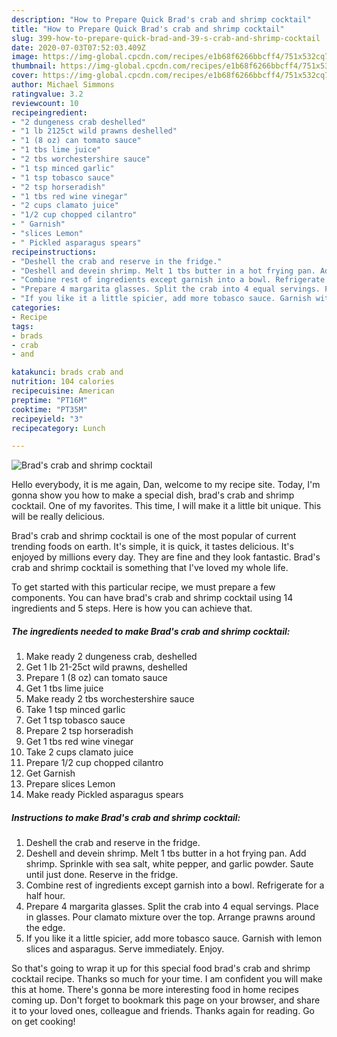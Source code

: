 ```yaml
---
description: "How to Prepare Quick Brad's crab and shrimp cocktail"
title: "How to Prepare Quick Brad's crab and shrimp cocktail"
slug: 399-how-to-prepare-quick-brad-and-39-s-crab-and-shrimp-cocktail
date: 2020-07-03T07:52:03.409Z
image: https://img-global.cpcdn.com/recipes/e1b68f6266bbcff4/751x532cq70/brads-crab-and-shrimp-cocktail-recipe-main-photo.jpg
thumbnail: https://img-global.cpcdn.com/recipes/e1b68f6266bbcff4/751x532cq70/brads-crab-and-shrimp-cocktail-recipe-main-photo.jpg
cover: https://img-global.cpcdn.com/recipes/e1b68f6266bbcff4/751x532cq70/brads-crab-and-shrimp-cocktail-recipe-main-photo.jpg
author: Michael Simmons
ratingvalue: 3.2
reviewcount: 10
recipeingredient:
- "2 dungeness crab deshelled"
- "1 lb 2125ct wild prawns deshelled"
- "1 (8 oz) can tomato sauce"
- "1 tbs lime juice"
- "2 tbs worchestershire sauce"
- "1 tsp minced garlic"
- "1 tsp tobasco sauce"
- "2 tsp horseradish"
- "1 tbs red wine vinegar"
- "2 cups clamato juice"
- "1/2 cup chopped cilantro"
- " Garnish"
- "slices Lemon"
- " Pickled asparagus spears"
recipeinstructions:
- "Deshell the crab and reserve in the fridge."
- "Deshell and devein shrimp. Melt 1 tbs butter in a hot frying pan. Add shrimp. Sprinkle with sea salt, white pepper, and garlic powder. Saute until just done. Reserve in the fridge."
- "Combine rest of ingredients except garnish into a bowl. Refrigerate for a half hour."
- "Prepare 4 margarita glasses. Split the crab into 4 equal servings. Place in glasses. Pour clamato mixture over the top. Arrange prawns around the edge."
- "If you like it a little spicier, add more tobasco sauce. Garnish with lemon slices and asparagus. Serve immediately. Enjoy."
categories:
- Recipe
tags:
- brads
- crab
- and

katakunci: brads crab and 
nutrition: 104 calories
recipecuisine: American
preptime: "PT16M"
cooktime: "PT35M"
recipeyield: "3"
recipecategory: Lunch

---
```



![Brad&#39;s crab and shrimp cocktail](https://img-global.cpcdn.com/recipes/e1b68f6266bbcff4/751x532cq70/brads-crab-and-shrimp-cocktail-recipe-main-photo.jpg)

Hello everybody, it is me again, Dan, welcome to my recipe site. Today, I'm gonna show you how to make a special dish, brad&#39;s crab and shrimp cocktail. One of my favorites. This time, I will make it a little bit unique. This will be really delicious.

Brad&#39;s crab and shrimp cocktail is one of the most popular of current trending foods on earth. It's simple, it is quick, it tastes delicious. It's enjoyed by millions every day. They are fine and they look fantastic. Brad&#39;s crab and shrimp cocktail is something that I've loved my whole life.




To get started with this particular recipe, we must prepare a few components. You can have brad&#39;s crab and shrimp cocktail using 14 ingredients and 5 steps. Here is how you can achieve that.

<!--inarticleads1-->

##### The ingredients needed to make Brad&#39;s crab and shrimp cocktail:

1. Make ready 2 dungeness crab, deshelled
1. Get 1 lb 21-25ct wild prawns, deshelled
1. Prepare 1 (8 oz) can tomato sauce
1. Get 1 tbs lime juice
1. Make ready 2 tbs worchestershire sauce
1. Take 1 tsp minced garlic
1. Get 1 tsp tobasco sauce
1. Prepare 2 tsp horseradish
1. Get 1 tbs red wine vinegar
1. Take 2 cups clamato juice
1. Prepare 1/2 cup chopped cilantro
1. Get  Garnish
1. Prepare slices Lemon
1. Make ready  Pickled asparagus spears




<!--inarticleads2-->

##### Instructions to make Brad&#39;s crab and shrimp cocktail:

1. Deshell the crab and reserve in the fridge.
1. Deshell and devein shrimp. Melt 1 tbs butter in a hot frying pan. Add shrimp. Sprinkle with sea salt, white pepper, and garlic powder. Saute until just done. Reserve in the fridge.
1. Combine rest of ingredients except garnish into a bowl. Refrigerate for a half hour.
1. Prepare 4 margarita glasses. Split the crab into 4 equal servings. Place in glasses. Pour clamato mixture over the top. Arrange prawns around the edge.
1. If you like it a little spicier, add more tobasco sauce. Garnish with lemon slices and asparagus. Serve immediately. Enjoy.




So that's going to wrap it up for this special food brad&#39;s crab and shrimp cocktail recipe. Thanks so much for your time. I am confident you will make this at home. There's gonna be more interesting food in home recipes coming up. Don't forget to bookmark this page on your browser, and share it to your loved ones, colleague and friends. Thanks again for reading. Go on get cooking!
